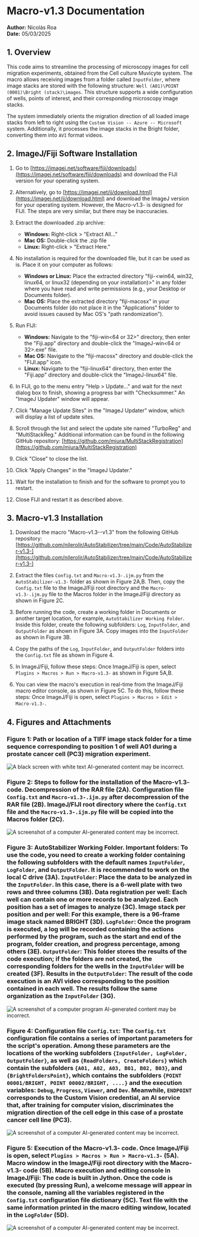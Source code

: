 # Macro-v1.3 Documentation

**Author:** Nicolás Roa  
**Date:** 05/03/2025

## 1. Overview

This code aims to streamline the processing of microscopy images for cell migration experiments, obtained from the Cell culture Muvicyte system. The macro allows receiving images from a folder called `InputFolder`, where image stacks are stored with the following structure: `Well (A01)\POINT (0001)\Bright (stack)\images`. This structure supports a wide configuration of wells, points of interest, and their corresponding microscopy image stacks. 

The system immediately orients the migration direction of all loaded image stacks from left to right using the `Custom Vision -- Azure -- Microsoft` system. Additionally, it processes the image stacks in the Bright folder, converting them into `AVI` format videos.

## 2. ImageJ/Fiji Software Installation

1. Go to [https://imagej.net/software/fiji/downloads](https://imagej.net/software/fiji/downloads) and download the FIJI version for your operating system.

2. Alternatively, go to [https://imagej.net/ij/download.html](https://imagej.net/ij/download.html) and download the ImageJ version for your operating system. However, the Macro-v1.3- is designed for FIJI. The steps are very similar, but there may be inaccuracies.

3. Extract the downloaded .zip archive:
   - **Windows:** Right-click > "Extract All..."
   - **Mac OS:** Double-click the .zip file
   - **Linux:** Right-click > "Extract Here."

4. No installation is required for the downloaded file, but it can be used as is. Place it on your computer as follows:
   - **Windows or Linux:** Place the extracted directory "fiji-<win64, win32, linux64, or linux32 (depending on your installation)>" in any folder where you have read and write permissions (e.g., your Desktop or Documents folder).
   - **Mac OS:** Place the extracted directory "fiji-macosx" in your Documents folder (do not place it in the "Applications" folder to avoid issues caused by Mac OS's "path randomization").

5. Run FIJI:
   - **Windows:** Navigate to the "fiji-win<64 or 32>" directory, then enter the "Fiji.app" directory and double-click the "ImageJ-win<64 or 32>.exe" file.
   - **Mac OS:** Navigate to the "fiji-macosx" directory and double-click the "FIJI.app" icon.
   - **Linux:** Navigate to the "fiji-linux64" directory, then enter the "Fiji.app" directory and double-click the "ImageJ-linux64" file.

6. In FIJI, go to the menu entry "Help > Update..." and wait for the next dialog box to finish, showing a progress bar with "Checksummer." An "ImageJ Updater" window will appear.

7. Click "Manage Update Sites" in the "ImageJ Updater" window, which will display a list of update sites.

8. Scroll through the list and select the update site named "TurboReg" and "MultiStackReg." Additional information can be found in the following GitHub repository: [https://github.com/miura/MultiStackRegistration](https://github.com/miura/MultiStackRegistration)

9. Click "Close" to close the list.

10. Click "Apply Changes" in the "ImageJ Updater."

11. Wait for the installation to finish and for the software to prompt you to restart.

12. Close FIJI and restart it as described above.

## 3. Macro-v1.3 Installation

1. Download the macro "Macro-v1.3--v1.3" from the following GitHub repository:  
   [https://github.com/nilerolir/AutoStabilizer/tree/main/Code/AutoStabilizer-v1.3-](https://github.com/nilerolir/AutoStabilizer/tree/main/Code/AutoStabilizer-v1.3-)

2. Extract the files `Config.txt` and `Macro-v1.3-.ijm.py` from the `AutoStabilizer-v1.3-` folder as shown in Figure 2A,B. Then, copy the `Config.txt` file to the ImageJ/Fiji root directory and the `Macro-v1.3-.ijm.py` file to the Macros folder in the ImageJ/Fiji directory as shown in Figure 2C.

3. Before running the code, create a working folder in Documents or another target location, for example, `AutoStabilizer Working Folder`. Inside this folder, create the following subfolders: `Log`, `InputFolder`, and `OutputFolder` as shown in Figure 3A. Copy images into the `InputFolder` as shown in Figure 3B.

4. Copy the paths of the `Log`, `InputFolder`, and `OutputFolder` folders into the `Config.txt` file as shown in Figure 4.

5. In ImageJ/Fiji, follow these steps: Once ImageJ/Fiji is open, select `Plugins > Macros > Run > Macro-v1.3-` as shown in Figure 5A,B.

6. You can view the macro's execution in real-time from the ImageJ/Fiji macro editor console, as shown in Figure 5C. To do this, follow these steps: Once ImageJ/Fiji is open, select `Plugins > Macros > Edit > Macro-v1.3-`.

## 4. Figures and Attachments

### Figure 1: Path or location of a TIFF image stack folder for a time sequence corresponding to position 1 of well A01 during a prostate cancer cell (PC3) migration experiment.

![A black screen with white text AI-generated content may be incorrect.](media/image1.png)

### Figure 2: Steps to follow for the installation of the Macro-v1.3- code. Decompression of the RAR file (2A). Configuration file `Config.txt` and `Macro-v1.3-.ijm.py` after decompression of the RAR file (2B). ImageJ/FIJI root directory where the `Config.txt` file and the `Macro-v1.3-.ijm.py` file will be copied into the Macros folder (2C).

![A screenshot of a computer AI-generated content may be incorrect.](media/image2.png)

### Figure 3: AutoStabilizer Working Folder. Important folders: To use the code, you need to create a working folder containing the following subfolders with the default names `InputFolder`, `LogFolder`, and `OutputFolder`. It is recommended to work on the local C drive (3A). `InputFolder`: Place the data to be analyzed in the `InputFolder`. In this case, there is a 6-well plate with two rows and three columns (3B). Data registration per well: Each well can contain one or more records to be analyzed. Each position has a set of images to analyze (3C). Image stack per position and per well: For this example, there is a 96-frame image stack named BRIGHT (3D). `LogFolder`: Once the program is executed, a log will be recorded containing the actions performed by the program, such as the start and end of the program, folder creation, and progress percentage, among others (3E). `OutputFolder`: This folder stores the results of the code execution; if the folders are not created, the corresponding folders for the wells in the `InputFolder` will be created (3F). Results in the `OutputFolder`: The result of the code execution is an AVI video corresponding to the position contained in each well. The results follow the same organization as the `InputFolder` (3G).

![A screenshot of a computer program AI-generated content may be incorrect.](media/image3.png)

### Figure 4: Configuration file `Config.txt`: The `Config.txt` configuration file contains a series of important parameters for the script's operation. Among these parameters are the locations of the working subfolders `{InputFolder, LogFolder, OutputFolder}`, as well as `{ReadFolders, CreateFolders}` which contain the subfolders `{A01, A02, A03, B01, B02, B03}`, and `{BrightFoldersPoint}`, which contains the subfolders `{POINT 00001/BRIGHT, POINT 00002/BRIGHT, ....}` and the execution variables: `Debug`, `Progress`, `Viewer`, and `Dev`. Meanwhile, `ENDPOINT` corresponds to the Custom Vision credential, an AI service that, after training for computer vision, discriminates the migration direction of the cell edge in this case of a prostate cancer cell line (PC3).

![A screenshot of a computer AI-generated content may be incorrect.](media/image4.PNG)

### Figure 5: Execution of the Macro-v1.3- code. Once ImageJ/Fiji is open, select `Plugins > Macros > Run > Macro-v1.3-` (5A). Macro window in the ImageJ/Fiji root directory with the Macro-v1.3- code (5B). Macro execution and editing console in ImageJ/Fiji: The code is built in Jython. Once the code is executed (by pressing Run), a welcome message will appear in the console, naming all the variables registered in the `Config.txt` configuration file dictionary (5C). Text file with the same information printed in the macro editing window, located in the `LogFolder` (5D).

![A screenshot of a computer AI-generated content may be incorrect.](media/image5.png)
